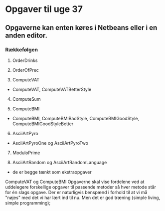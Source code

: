 # Opgaver til uge 37 
## Opgaverne kan enten køres i Netbeans eller i en anden editor.
### Rækkefølgen 

1) OrderDrinks

2) OrderOfPrec

3) ComputeVAT
- ComputeVAT, ComputeVATBetterStyle

4) ComputeSum

5) ComputeBMI
- ComputeBMI, ComputeBMIBadStyle, ComputeBMIGoodStyle, ComputeBMIGoodStyleBetter

6) AsciiArtPyro
- AsciiArtPyroOne og AsciiArtPyroTwo 

7) ModuloPrime

8) AsciiArtRandom og AsciiArtRandomLanguage 
- de er begge tænkt som ekstraopgaver


ComputeVAT og ComputeBMI Opgaverne skal vise fordelene ved at uddelegere 
forskellige opgaver til passende metoder så hver metode står for én slags opgave. 
Der er naturligvis benspænd i forhold til at vi må "nøjes" med det vi har lært 
ind til nu. Men det er god træning (simple living, simple programming);

